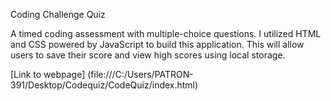 Coding Challenge Quiz 

A timed coding assessment with multiple-choice questions. I utilized HTML and CSS powered by JavaScript to build this application. This will allow users to save their score and view high scores using local storage.

[Link to webpage] (file:///C:/Users/PATRON-391/Desktop/Codequiz/CodeQuiz/index.html)
